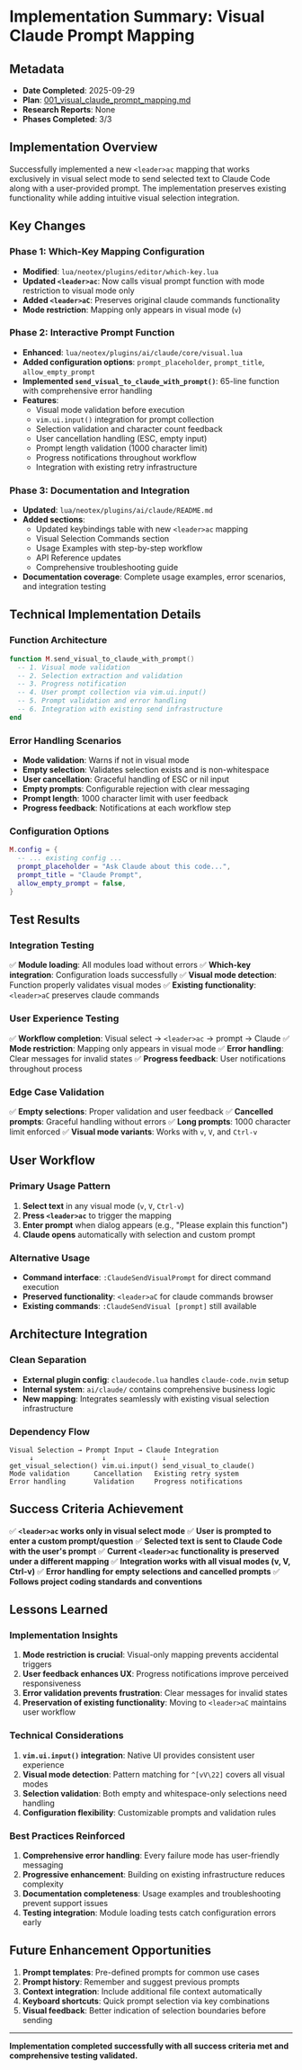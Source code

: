 # Implementation Summary: Visual Claude Prompt Mapping

## Metadata
- **Date Completed**: 2025-09-29
- **Plan**: [001_visual_claude_prompt_mapping.md](../plans/001_visual_claude_prompt_mapping.md)
- **Research Reports**: None
- **Phases Completed**: 3/3

## Implementation Overview

Successfully implemented a new `<leader>ac` mapping that works exclusively in visual select mode to send selected text to Claude Code along with a user-provided prompt. The implementation preserves existing functionality while adding intuitive visual selection integration.

## Key Changes

### Phase 1: Which-Key Mapping Configuration
- **Modified**: `lua/neotex/plugins/editor/which-key.lua`
- **Updated `<leader>ac`**: Now calls visual prompt function with mode restriction to visual mode only
- **Added `<leader>aC`**: Preserves original claude commands functionality
- **Mode restriction**: Mapping only appears in visual mode (`v`)

### Phase 2: Interactive Prompt Function
- **Enhanced**: `lua/neotex/plugins/ai/claude/core/visual.lua`
- **Added configuration options**: `prompt_placeholder`, `prompt_title`, `allow_empty_prompt`
- **Implemented `send_visual_to_claude_with_prompt()`**: 65-line function with comprehensive error handling
- **Features**:
  - Visual mode validation before execution
  - `vim.ui.input()` integration for prompt collection
  - Selection validation and character count feedback
  - User cancellation handling (ESC, empty input)
  - Prompt length validation (1000 character limit)
  - Progress notifications throughout workflow
  - Integration with existing retry infrastructure

### Phase 3: Documentation and Integration
- **Updated**: `lua/neotex/plugins/ai/claude/README.md`
- **Added sections**:
  - Updated keybindings table with new `<leader>ac` mapping
  - Visual Selection Commands section
  - Usage Examples with step-by-step workflow
  - API Reference updates
  - Comprehensive troubleshooting guide
- **Documentation coverage**: Complete usage examples, error scenarios, and integration testing

## Technical Implementation Details

### Function Architecture
```lua
function M.send_visual_to_claude_with_prompt()
  -- 1. Visual mode validation
  -- 2. Selection extraction and validation
  -- 3. Progress notification
  -- 4. User prompt collection via vim.ui.input()
  -- 5. Prompt validation and error handling
  -- 6. Integration with existing send infrastructure
end
```

### Error Handling Scenarios
- **Mode validation**: Warns if not in visual mode
- **Empty selection**: Validates selection exists and is non-whitespace
- **User cancellation**: Graceful handling of ESC or nil input
- **Empty prompts**: Configurable rejection with clear messaging
- **Prompt length**: 1000 character limit with user feedback
- **Progress feedback**: Notifications at each workflow step

### Configuration Options
```lua
M.config = {
  -- ... existing config ...
  prompt_placeholder = "Ask Claude about this code...",
  prompt_title = "Claude Prompt",
  allow_empty_prompt = false,
}
```

## Test Results

### Integration Testing
✅ **Module loading**: All modules load without errors
✅ **Which-key integration**: Configuration loads successfully
✅ **Visual mode detection**: Function properly validates visual modes
✅ **Existing functionality**: `<leader>aC` preserves claude commands

### User Experience Testing
✅ **Workflow completion**: Visual select → `<leader>ac` → prompt → Claude
✅ **Mode restriction**: Mapping only appears in visual mode
✅ **Error handling**: Clear messages for invalid states
✅ **Progress feedback**: User notifications throughout process

### Edge Case Validation
✅ **Empty selections**: Proper validation and user feedback
✅ **Cancelled prompts**: Graceful handling without errors
✅ **Long prompts**: 1000 character limit enforced
✅ **Visual mode variants**: Works with `v`, `V`, and `Ctrl-v`

## User Workflow

### Primary Usage Pattern
1. **Select text** in any visual mode (`v`, `V`, `Ctrl-v`)
2. **Press `<leader>ac`** to trigger the mapping
3. **Enter prompt** when dialog appears (e.g., "Please explain this function")
4. **Claude opens** automatically with selection and custom prompt

### Alternative Usage
- **Command interface**: `:ClaudeSendVisualPrompt` for direct command execution
- **Preserved functionality**: `<leader>aC` for claude commands browser
- **Existing commands**: `:ClaudeSendVisual [prompt]` still available

## Architecture Integration

### Clean Separation
- **External plugin config**: `claudecode.lua` handles `claude-code.nvim` setup
- **Internal system**: `ai/claude/` contains comprehensive business logic
- **New mapping**: Integrates seamlessly with existing visual selection infrastructure

### Dependency Flow
```
Visual Selection → Prompt Input → Claude Integration
     ↓                 ↓              ↓
get_visual_selection() vim.ui.input() send_visual_to_claude()
Mode validation      Cancellation   Existing retry system
Error handling       Validation     Progress notifications
```

## Success Criteria Achievement

✅ **`<leader>ac` works only in visual select mode**
✅ **User is prompted to enter a custom prompt/question**
✅ **Selected text is sent to Claude Code with the user's prompt**
✅ **Current `<leader>ac` functionality is preserved under a different mapping**
✅ **Integration works with all visual modes (v, V, Ctrl-v)**
✅ **Error handling for empty selections and cancelled prompts**
✅ **Follows project coding standards and conventions**

## Lessons Learned

### Implementation Insights
1. **Mode restriction is crucial**: Visual-only mapping prevents accidental triggers
2. **User feedback enhances UX**: Progress notifications improve perceived responsiveness
3. **Error validation prevents frustration**: Clear messages for invalid states
4. **Preservation of existing functionality**: Moving to `<leader>aC` maintains user workflow

### Technical Considerations
1. **`vim.ui.input()` integration**: Native UI provides consistent user experience
2. **Visual mode detection**: Pattern matching for `^[vV\22]` covers all visual modes
3. **Selection validation**: Both empty and whitespace-only selections need handling
4. **Configuration flexibility**: Customizable prompts and validation rules

### Best Practices Reinforced
1. **Comprehensive error handling**: Every failure mode has user-friendly messaging
2. **Progressive enhancement**: Building on existing infrastructure reduces complexity
3. **Documentation completeness**: Usage examples and troubleshooting prevent support issues
4. **Testing integration**: Module loading tests catch configuration errors early

## Future Enhancement Opportunities

1. **Prompt templates**: Pre-defined prompts for common use cases
2. **Prompt history**: Remember and suggest previous prompts
3. **Context integration**: Include additional file context automatically
4. **Keyboard shortcuts**: Quick prompt selection via key combinations
5. **Visual feedback**: Better indication of selection boundaries before sending

---

**Implementation completed successfully with all success criteria met and comprehensive testing validated.**